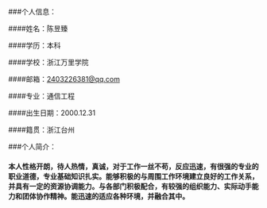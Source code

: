 ###个人信息：

####姓名：陈昱臻

####学历：本科

####学校：浙江万里学院

####邮箱：2403226381@qq.com

####专业：通信工程

####出生日期：2000.12.31

####籍贯：浙江台州

###个人简介：
####  本人性格开朗，待人热情，真诚，对于工作一丝不苟，反应迅速，有很强的专业的职业道德，专业基础知识扎实。能够积极的与周围工作环境建立良好的工作关系，并具有一定的资源协调能力。与各部门积极配合，有较强的组织能力、实际动手能力和团体协作精神。能迅速的适应各种环境，并融合其中。
